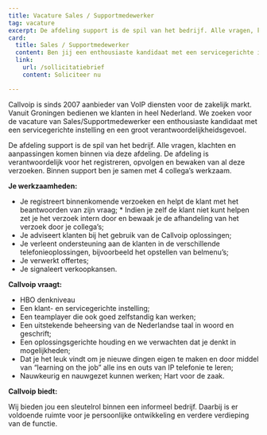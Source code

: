 ```yaml
---
title: Vacature Sales / Supportmedewerker
tag: vacature
excerpt: De afdeling support is de spil van het bedrijf. Alle vragen, klachten en aanpassingen komen binnen via deze afdeling. De afdeling is verantwoordelijk voor het registreren, opvolgen en bewaken van al deze verzoeken.
card:
  title: Sales / Supportmedewerker
  content: Ben jij een enthousiaste kandidaat met een servicegerichte instelling en een groot verantwoordelijkheidsgevoelzijn? Dan wij op zoek naar jou!
  link:
    url: /sollicitatiebrief
    content: Soliciteer nu

---
```

Callvoip is sinds 2007 aanbieder van VoIP diensten voor de zakelijk markt. Vanuit Groningen bedienen we klanten in heel Nederland. 
We zoeken voor de vacature van Sales/Supportmedewerker een enthousiaste kandidaat met een servicegerichte instelling en een groot verantwoordelijkheidsgevoel.

De afdeling support is de spil van het bedrijf. Alle vragen, klachten en aanpassingen komen binnen via deze afdeling. 
De afdeling is verantwoordelijk voor het registreren, opvolgen en bewaken van al deze verzoeken. 
Binnen support ben je samen met 4 collega’s werkzaam.

**Je werkzaamheden:**

* Je registreert binnenkomende verzoeken en helpt de klant met het beantwoorden van zijn vraag; * Indien je zelf de klant niet kunt helpen zet je het verzoek intern door en bewaak je de afhandeling van het verzoek door je collega’s;
* Je adviseert klanten bij het gebruik van de Callvoip oplossingen;
* Je verleent ondersteuning aan de klanten in de verschillende telefonieoplossingen, bijvoorbeeld het opstellen van belmenu’s;
* Je verwerkt offertes;
* Je signaleert verkoopkansen.

**Callvoip vraagt:**

* HBO denkniveau
* Een klant- en servicegerichte instelling;
* Een teamplayer die ook goed zelfstandig kan werken;
* Een uitstekende beheersing van de Nederlandse taal in woord en geschrift;
* Een oplossingsgerichte houding en we verwachten dat je denkt in mogelijkheden;
* Dat je het leuk vindt om je nieuwe dingen eigen te maken en door middel van “learning on the job” alle ins en outs van IP telefonie te leren;
* Nauwkeurig en nauwgezet kunnen werken; Hart voor de zaak.

**Callvoip biedt:**

Wij bieden jou een sleutelrol binnen een informeel bedrijf. Daarbij is er voldoende ruimte voor je persoonlijke ontwikkeling en verdere verdieping van de functie.

